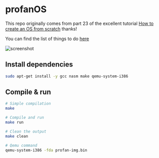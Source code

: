 # profanOS

This repo originally comes from part 23 of the excellent tutorial [How to create an OS from scratch](https://github.com/cfenollosa/os-tutorial) thanks!

You can find the list of things to do [here](https://framindmap.org/c/maps/1263862/embed)

![screenshot](https://github.com/elydre/elydre.github.io/blob/main/img/profanOS.png)

## Install dependencies

```bash
sudo apt-get install -y gcc nasm make qemu-system-i386
```

## Compile & run

```bash
# Simple compilation
make

# Compile and run
make run

# Clean the output
make clean

# Qemu command
qemu-system-i386 -fda profan-img.bin
```
